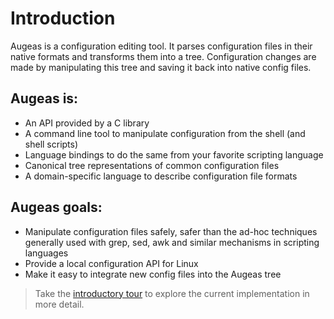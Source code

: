 # Introduction

Augeas is a configuration editing tool. It parses configuration files in
their native formats and transforms them into a tree. Configuration changes
are made by manipulating this tree and saving it back into native config
files.

## Augeas is:

* An API provided by a C library
* A command line tool to manipulate configuration from the shell (and shell
  scripts)
* Language bindings to do the same from your favorite scripting language
* Canonical tree representations of common configuration files
* A domain-specific language to describe configuration file formats

## Augeas goals:

* Manipulate configuration files safely, safer than the ad-hoc techniques
  generally used with grep, sed, awk and similar mechanisms in scripting
  languages
* Provide a local configuration API for Linux
* Make it easy to integrate new config files into the Augeas tree

> Take the [introductory tour](intro/quick-tour.md) to explore the current
> implementation in more detail.

